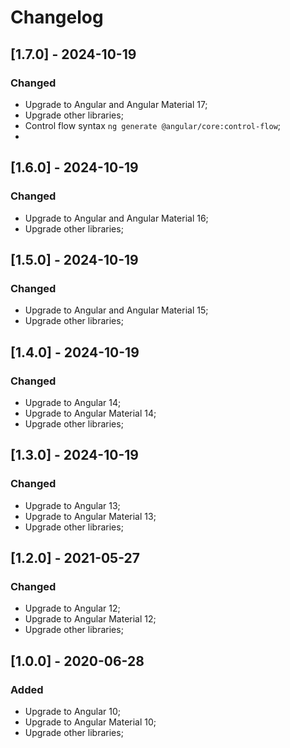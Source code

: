 # Changelog

## [1.7.0] - 2024-10-19

### Changed

- Upgrade to Angular and Angular Material 17;
- Upgrade other libraries;
- Control flow syntax `ng generate @angular/core:control-flow`;
- 

## [1.6.0] - 2024-10-19

### Changed

- Upgrade to Angular and Angular Material 16;
- Upgrade other libraries;

## [1.5.0] - 2024-10-19

### Changed

- Upgrade to Angular and Angular Material 15;
- Upgrade other libraries;

## [1.4.0] - 2024-10-19

### Changed

- Upgrade to Angular 14;
- Upgrade to Angular Material 14;
- Upgrade other libraries;

## [1.3.0] - 2024-10-19

### Changed

- Upgrade to Angular 13;
- Upgrade to Angular Material 13;
- Upgrade other libraries;

## [1.2.0] - 2021-05-27

### Changed

- Upgrade to Angular 12;
- Upgrade to Angular Material 12;
- Upgrade other libraries;

## [1.0.0] - 2020-06-28

### Added

- Upgrade to Angular 10;
- Upgrade to Angular Material 10;
- Upgrade other libraries;
